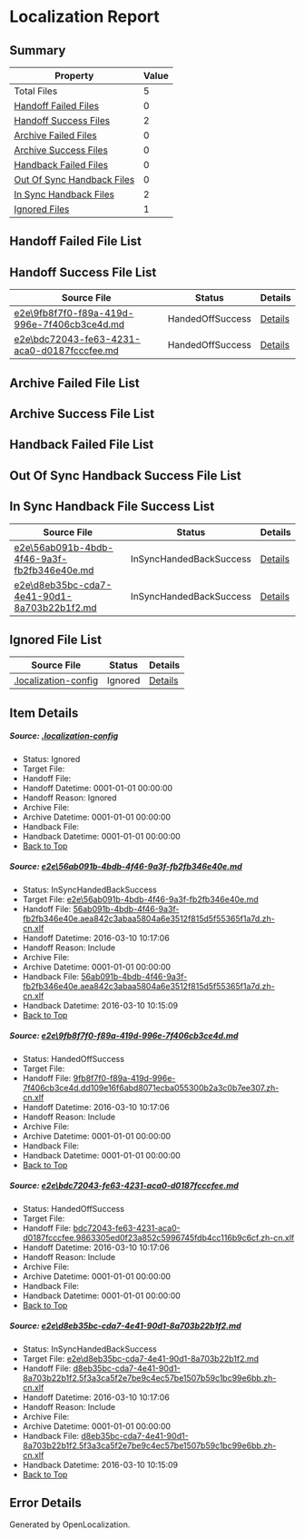 # <a name='report-top'></a> Localization Report

## Summary
 Property | Value 
 -------- | ----- 
 Total Files | 5
[ Handoff Failed Files ](#handoff-failed-list)| 0
[ Handoff Success Files ](#handoff-success-list)| 2
[ Archive Failed Files ](#archive-failed-list)| 0
[ Archive Success Files ](#archive-success-list)| 0
[ Handback Failed Files ](#handback-failed-list)| 0
[ Out Of Sync Handback Files ](#outofsync-handback-success-list)| 0
[ In Sync Handback Files ](#insync-handback-success-list)| 2
[ Ignored Files ](#ignored-list)| 1

## <a name='handoff-failed-list'></a> Handoff Failed File List

## <a name='handoff-success-list'></a> Handoff Success File List
 Source File | Status | Details 
 ----------- | ------ | ------- 
 [e2e\9fb8f7f0-f89a-419d-996e-7f406cb3ce4d.md](https://github.com/OpenLocalizationTest/oltest/blob/da63f2a52ae03611771e7392ed08a60dd3f9f029/e2e/9fb8f7f0-f89a-419d-996e-7f406cb3ce4d.md) | HandedOffSuccess | [Details](#1964c3bc2cb46870cbba32f802e1ee1b16fb0eaf2)
 [e2e\bdc72043-fe63-4231-aca0-d0187fcccfee.md](https://github.com/OpenLocalizationTest/oltest/blob/8a95fdcaf7e57db22fb921fcf4d86cf45b8476fd/e2e/bdc72043-fe63-4231-aca0-d0187fcccfee.md) | HandedOffSuccess | [Details](#e6a1fde1675108e68f8da7a5a672f4ae3461ea263)

## <a name='archive-failed-list'></a> Archive Failed File List

## <a name='archive-success-list'></a> Archive Success File List

## <a name='handback-failed-list'></a> Handback Failed File List

## <a name='outofsync-handback-success-list'></a> Out Of Sync Handback Success File List

## <a name='insync-handback-success-list'></a> In Sync Handback File Success List
 Source File | Status | Details 
 ----------- | ------ | ------- 
 [e2e\56ab091b-4bdb-4f46-9a3f-fb2fb346e40e.md](https://github.com/OpenLocalizationTest/oltest/blob/3662a1916f6442c9e80f86cbc7b14081f499c55d/e2e/56ab091b-4bdb-4f46-9a3f-fb2fb346e40e.md) | InSyncHandedBackSuccess | [Details](#1e57e8677af1c0b75f0f496f4a0816a6397e9eec1)
 [e2e\d8eb35bc-cda7-4e41-90d1-8a703b22b1f2.md](https://github.com/OpenLocalizationTest/oltest/blob/3662a1916f6442c9e80f86cbc7b14081f499c55d/e2e/d8eb35bc-cda7-4e41-90d1-8a703b22b1f2.md) | InSyncHandedBackSuccess | [Details](#bc6645932ca66bcdd1a4bfb2d5924e25f8044a674)

## <a name='ignored-list'></a> Ignored File List
 Source File | Status | Details 
 ----------- | ------ | ------- 
 [.localization-config](https://github.com/OpenLocalizationTest/oltest/blob/da63f2a52ae03611771e7392ed08a60dd3f9f029/.localization-config) | Ignored | [Details](#66aca4b1c2f43b14ec41e0e427345df94af1d5e10)

## Item Details
##### <a name='66aca4b1c2f43b14ec41e0e427345df94af1d5e10'></a> Source: [.localization-config](https://github.com/OpenLocalizationTest/oltest/blob/da63f2a52ae03611771e7392ed08a60dd3f9f029/.localization-config)
* Status: Ignored
* Target File: 
* Handoff File: 
* Handoff Datetime: 0001-01-01 00:00:00
* Handoff Reason: Ignored
* Archive File: 
* Archive Datetime: 0001-01-01 00:00:00
* Handback File: 
* Handback Datetime: 0001-01-01 00:00:00
* [Back to Top](#report-top)

##### <a name='1e57e8677af1c0b75f0f496f4a0816a6397e9eec1'></a> Source: [e2e\56ab091b-4bdb-4f46-9a3f-fb2fb346e40e.md](https://github.com/OpenLocalizationTest/oltest/blob/3662a1916f6442c9e80f86cbc7b14081f499c55d/e2e/56ab091b-4bdb-4f46-9a3f-fb2fb346e40e.md)
* Status: InSyncHandedBackSuccess
* Target File: [e2e\56ab091b-4bdb-4f46-9a3f-fb2fb346e40e.md](https://github.com/OpenLocalizationTestOrg/oltest.zh-cn/blob/b532c3a94ccaeb20b832a9e0b0d9c295e02f9ff3/e2e/56ab091b-4bdb-4f46-9a3f-fb2fb346e40e.md)
* Handoff File: [56ab091b-4bdb-4f46-9a3f-fb2fb346e40e.aea842c3abaa5804a6e3512f815d5f55365f1a7d.zh-cn.xlf](https://github.com/OpenLocalizationTestOrg/olhandoff/blob/024dd77dd7f9b520240c6cacd237b8ac83f51212/ol-handoff/OpenLocalizationTestOrg/oltest.zh-cn/xinjiang/ht/56ab091b-4bdb-4f46-9a3f-fb2fb346e40e.aea842c3abaa5804a6e3512f815d5f55365f1a7d.zh-cn.xlf)
* Handoff Datetime: 2016-03-10 10:17:06
* Handoff Reason: Include
* Archive File: 
* Archive Datetime: 0001-01-01 00:00:00
* Handback File: [56ab091b-4bdb-4f46-9a3f-fb2fb346e40e.aea842c3abaa5804a6e3512f815d5f55365f1a7d.zh-cn.xlf](https://github.com/OpenLocalizationTestOrg/olhandback/blob/c958779268f5700d03bf57f742d50914de22cb39/ol-handback/OpenLocalizationTestOrg/oltest.zh-cn/xinjiang/high/56ab091b-4bdb-4f46-9a3f-fb2fb346e40e.aea842c3abaa5804a6e3512f815d5f55365f1a7d.zh-cn.xlf)
* Handback Datetime: 2016-03-10 10:15:09
* [Back to Top](#report-top)

##### <a name='1964c3bc2cb46870cbba32f802e1ee1b16fb0eaf2'></a> Source: [e2e\9fb8f7f0-f89a-419d-996e-7f406cb3ce4d.md](https://github.com/OpenLocalizationTest/oltest/blob/da63f2a52ae03611771e7392ed08a60dd3f9f029/e2e/9fb8f7f0-f89a-419d-996e-7f406cb3ce4d.md)
* Status: HandedOffSuccess
* Target File: 
* Handoff File: [9fb8f7f0-f89a-419d-996e-7f406cb3ce4d.dd109e16f6abd8071ecba055300b2a3c0b7ee307.zh-cn.xlf](https://github.com/OpenLocalizationTestOrg/olhandoff/blob/024dd77dd7f9b520240c6cacd237b8ac83f51212/ol-handoff/OpenLocalizationTestOrg/oltest.zh-cn/xinjiang/ht/9fb8f7f0-f89a-419d-996e-7f406cb3ce4d.dd109e16f6abd8071ecba055300b2a3c0b7ee307.zh-cn.xlf)
* Handoff Datetime: 2016-03-10 10:17:06
* Handoff Reason: Include
* Archive File: 
* Archive Datetime: 0001-01-01 00:00:00
* Handback File: 
* Handback Datetime: 0001-01-01 00:00:00
* [Back to Top](#report-top)

##### <a name='e6a1fde1675108e68f8da7a5a672f4ae3461ea263'></a> Source: [e2e\bdc72043-fe63-4231-aca0-d0187fcccfee.md](https://github.com/OpenLocalizationTest/oltest/blob/8a95fdcaf7e57db22fb921fcf4d86cf45b8476fd/e2e/bdc72043-fe63-4231-aca0-d0187fcccfee.md)
* Status: HandedOffSuccess
* Target File: 
* Handoff File: [bdc72043-fe63-4231-aca0-d0187fcccfee.9863305ed0f23a852c5996745fdb4cc116b9c6cf.zh-cn.xlf](https://github.com/OpenLocalizationTestOrg/olhandoff/blob/024dd77dd7f9b520240c6cacd237b8ac83f51212/ol-handoff/OpenLocalizationTestOrg/oltest.zh-cn/xinjiang/ht/bdc72043-fe63-4231-aca0-d0187fcccfee.9863305ed0f23a852c5996745fdb4cc116b9c6cf.zh-cn.xlf)
* Handoff Datetime: 2016-03-10 10:17:06
* Handoff Reason: Include
* Archive File: 
* Archive Datetime: 0001-01-01 00:00:00
* Handback File: 
* Handback Datetime: 0001-01-01 00:00:00
* [Back to Top](#report-top)

##### <a name='bc6645932ca66bcdd1a4bfb2d5924e25f8044a674'></a> Source: [e2e\d8eb35bc-cda7-4e41-90d1-8a703b22b1f2.md](https://github.com/OpenLocalizationTest/oltest/blob/3662a1916f6442c9e80f86cbc7b14081f499c55d/e2e/d8eb35bc-cda7-4e41-90d1-8a703b22b1f2.md)
* Status: InSyncHandedBackSuccess
* Target File: [e2e\d8eb35bc-cda7-4e41-90d1-8a703b22b1f2.md](https://github.com/OpenLocalizationTestOrg/oltest.zh-cn/blob/b532c3a94ccaeb20b832a9e0b0d9c295e02f9ff3/e2e/d8eb35bc-cda7-4e41-90d1-8a703b22b1f2.md)
* Handoff File: [d8eb35bc-cda7-4e41-90d1-8a703b22b1f2.5f3a3ca5f2e7be9c4ec57be1507b59c1bc99e6bb.zh-cn.xlf](https://github.com/OpenLocalizationTestOrg/olhandoff/blob/024dd77dd7f9b520240c6cacd237b8ac83f51212/ol-handoff/OpenLocalizationTestOrg/oltest.zh-cn/xinjiang/ht/d8eb35bc-cda7-4e41-90d1-8a703b22b1f2.5f3a3ca5f2e7be9c4ec57be1507b59c1bc99e6bb.zh-cn.xlf)
* Handoff Datetime: 2016-03-10 10:17:06
* Handoff Reason: Include
* Archive File: 
* Archive Datetime: 0001-01-01 00:00:00
* Handback File: [d8eb35bc-cda7-4e41-90d1-8a703b22b1f2.5f3a3ca5f2e7be9c4ec57be1507b59c1bc99e6bb.zh-cn.xlf](https://github.com/OpenLocalizationTestOrg/olhandback/blob/c958779268f5700d03bf57f742d50914de22cb39/ol-handback/OpenLocalizationTestOrg/oltest.zh-cn/xinjiang/high/d8eb35bc-cda7-4e41-90d1-8a703b22b1f2.5f3a3ca5f2e7be9c4ec57be1507b59c1bc99e6bb.zh-cn.xlf)
* Handback Datetime: 2016-03-10 10:15:09
* [Back to Top](#report-top)


## Error Details

Generated by OpenLocalization.

